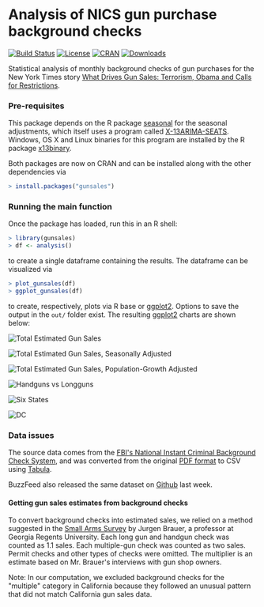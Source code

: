 # Analysis of NICS gun purchase background checks

[![Build Status](https://travis-ci.org/NYTimes/gunsales.svg)](https://travis-ci.org/NYTimes/gunsales) [![License](http://img.shields.io/badge/license-Apache%20%28=%202%29-brightgreen.svg?style=flat)](http://www.apache.org/licenses/LICENSE-2.0) [![CRAN](http://www.r-pkg.org/badges/version/gunsales)](http://cran.rstudio.com/package=gunsales) [![Downloads](http://cranlogs.r-pkg.org/badges/gunsales?color=brightgreen)](http://www.r-pkg.org/pkg/gunsales)

Statistical analysis of monthly background checks of gun purchases for the New York Times story [What Drives Gun Sales: Terrorism,
Obama and Calls for Restrictions](http://www.nytimes.com/interactive/2015/12/10/us/gun-sales-terrorism-obama-restrictions.html?).

### Pre-requisites

This package depends on the R package [seasonal](https://cran.r-project.org/web/packages/seasonal/vignettes/seas.pdf) for the seasonal adjustments, which itself uses a program called [X-13ARIMA-SEATS](https://www.census.gov/srd/www/x13as/).
Windows, OS X and Linux binaries for this program are installed by the R package [x13binary](https://github.com/x13org/x13binary).

Both packages are now on CRAN and can be installed along with the other dependencies via

```r
> install.packages("gunsales")
```


### Running the main function

Once the package has loaded, run this in an R shell:

```r
> library(gunsales)
> df <- analysis()
```

to create a single dataframe containing the results. The dataframe can be
visualized via

```r
> plot_gunsales(df)    
> ggplot_gunsales(df)
```

to create, respectively, plots via R base or
[ggplot2](https://github.com/hadley/ggplot2). Options to save the output in the `out/` folder exist. The resulting [ggplot2](https://github.com/hadley/ggplot2) charts are shown below:

![Total Estimated Gun Sales](https://raw.githubusercontent.com/NYTimes/gunsales/master/out/ggplot_total.png)

![Total Estimated Gun Sales, Seasonally Adjusted](https://raw.githubusercontent.com/NYTimes/gunsales/master/out/ggplot_total_seasadj.png)

![Total Estimated Gun Sales, Population-Growth Adjusted](https://raw.githubusercontent.com/NYTimes/gunsales/master/out/ggplot_total_popadj.png)

![Handguns vs Longguns](https://raw.githubusercontent.com/NYTimes/gunsales/master/out/ggplot_hand_vs_long_guns.png)

![Six States](https://raw.githubusercontent.com/NYTimes/gunsales/master/out/ggplot_six_states.png)

![DC](https://raw.githubusercontent.com/NYTimes/gunsales/master/out/ggplot_dc.png)


### Data issues

The source data comes from the [FBI's National Instant Criminal Background Check System](https://www.fbi.gov/about-us/cjis/nics), and was converted from the original [PDF format](https://www.fbi.gov/about-us/cjis/nics/reports/nics_firearm_checks_-_month_year_by_state_type.pdf) to CSV using [Tabula](http://tabula.technology/).

BuzzFeed also released the same dataset on [Github](https://github.com/BuzzFeedNews/nics-firearm-background-checks/) last week.

#### Getting gun sales estimates from background checks

To convert background checks into estimated sales, we relied on a method suggested in the [Small Arms Survey](http://www.smallarmssurvey.org/fileadmin/docs/F-Working-papers/SAS-WP14-US-Firearms-Industry.pdf) by Jurgen Brauer, a professor at Georgia Regents University. Each long gun and handgun check was counted as 1.1 sales. Each multiple-gun check was counted as two sales. Permit checks and other types of checks were omitted. The multiplier is an estimate based on Mr. Brauer's interviews with gun shop owners.

Note: In our computation, we excluded background checks for the "multiple" category in California because they followed an unusual pattern that did not match California gun sales data.
